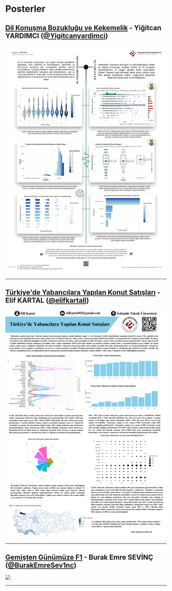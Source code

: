 # Posterler


## [Dil Konuşma Bozukluğu ve Kekemelik](https://github.com/Yigitcanyardimci/Dil-Konusma-Bozuklugu) - Yiğitcan YARDIMCI ([@Yigitcanyardimci](https://github.com/Yigitcanyardimci)) 

<img src="https://github.com/mcavs/ESTUStat_2023Guz_VeriGorsellestirme/blob/main/Projeler/Posterler/Yig%CC%86itcanYard%C4%B1mc%C4%B1.png" width="800">

---

## [Türkiye'de Yabancılara Yapılan Konut Satışları](https://github.com/elifkartall/konut_satis_verilerinin_gorsellestirilmesi) - Elif KARTAL ([@elifkartall](https://github.com/elifkartall)) 

<img src="https://github.com/mcavs/ESTUStat_2023Guz_VeriGorsellestirme/blob/main/Projeler/Posterler/ElifKartal.png" width="800">

---

## [Gemişten Günümüze F1](https://github.com/BurakEmreSev1nc/Gecmisten_gunumuze_f1) - Burak Emre SEVİNÇ ([@BurakEmreSev1nc](https://github.com/BurakEmreSev1nc)) 

<img src="https://github.com/mcavs/ESTUStat_2023Guz_VeriGorsellestirme/blob/main/Projeler/Posterler/BurakEmreSevinc%CC%A7.png" width="800">

---
